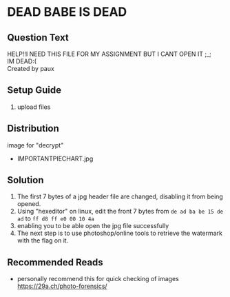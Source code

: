 # DEAD BABE IS DEAD

## Question Text

HELP!!I NEED THIS FILE FOR MY ASSIGNMENT BUT I CANT OPEN IT ;\_; <br>IM DEAD:(<br>
Created by paux

## Setup Guide
1. upload files

## Distribution
image for "decrypt"
- IMPORTANTPIECHART.jpg 

## Solution
1.	The first 7 bytes of a jpg header file are changed, disabling it from being opened. 
2.	Using "hexeditor" on linux, edit the front 7 bytes from `de ad ba be 15 de ad` to `ff d8 ff e0 00 10 4a`
3.	enabling you to be able open the jpg file successfully
4.	The next step is to use photoshop/online tools to retrieve the watermark with the flag on it.

## Recommended Reads
- personally recommend this for quick checking of images
<br>https://29a.ch/photo-forensics/
